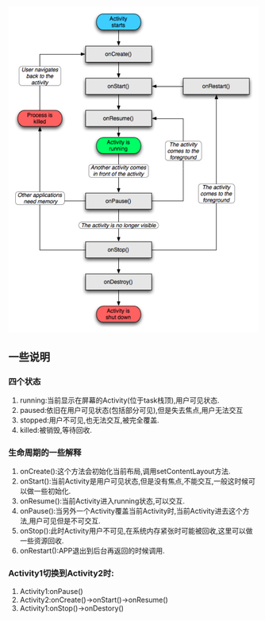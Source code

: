 ![](images/Activity生命周期.png)
[](images/Activity生命周期-状态.png)

## 一些说明
### 四个状态
1. running:当前显示在屏幕的Activity(位于task栈顶),用户可见状态.
2. paused:依旧在用户可见状态(包括部分可见),但是失去焦点,用户无法交互
3. stopped:用户不可见,也无法交互,被完全覆盖.
4. killed:被销毁,等待回收.
### 生命周期的一些解释
1. onCreate():这个方法会初始化当前布局,调用setContentLayout方法.
2. onStart():当前Activity是用户可见状态,但是没有焦点,不能交互,一般这时候可以做一些初始化.
3. onResume():当前Activity进入running状态,可以交互.
4. onPause():当另外一个Activity覆盖当前Activity时,当前Activity进去这个方法,用户可见但是不可交互.
5. onStop():此时Activity用户不可见,在系统内存紧张时可能被回收,这里可以做一些资源回收.
6. onRestart():APP退出到后台再返回的时候调用.

### Activity1切换到Activity2时:
1. Activity1:onPause()
2. Activity2:onCreate()->onStart()->onResume()
3. Activity1:onStop()->onDestory()
